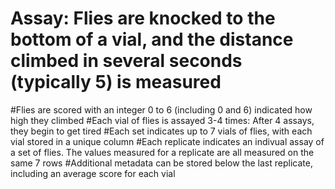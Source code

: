 # Assay: Flies are knocked to the bottom of a vial, and the distance climbed in several seconds (typically 5) is measured
#Flies are scored with an integer 0 to 6 (including 0 and 6) indicated how high they climbed
#Each vial of flies is assayed 3-4 times: After 4 assays, they begin to get tired
#Each set indicates up to 7 vials of flies, with each vial stored in a unique column
#Each replicate indicates an indivual assay of a set of flies. The values measured for a replicate are all measured on the same 7 rows
#Additional metadata can be stored below the last replicate, including an average score for each vial
